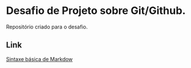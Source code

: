 # Desafio de Projeto sobre Git/Github.
Repositório criado para o desafio.
## Link
[Sintaxe básica de Markdow](https://markdown.net.br/sintaxe-basica/)

